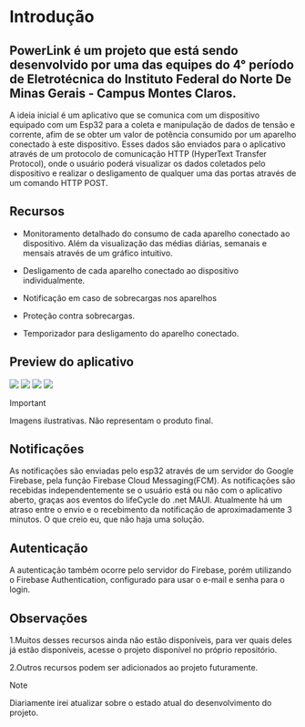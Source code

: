 # Introdução
## PowerLink é um projeto que está sendo desenvolvido por uma das equipes do 4° período de Eletrotécnica do Instituto Federal do Norte De Minas Gerais - Campus Montes Claros.

A ideia inicial é um aplicativo que se comunica com um dispositivo equipado com um Esp32 para a coleta e manipulação de dados de tensão e corrente, afim de se obter um valor de potência consumido por um aparelho conectado à este dispositivo. Esses dados são enviados para o aplicativo através de um protocolo de comunicação HTTP (HyperText Transfer Protocol), onde o usuário poderá visualizar os dados coletados pelo dispositivo e realizar o desligamento de qualquer uma das portas através de um comando HTTP POST.

## Recursos

* Monitoramento detalhado do consumo de cada aparelho conectado ao dispositivo. Além da visualização das médias diárias, semanais e mensais através de um gráfico intuitivo.

* Desligamento de cada aparelho conectado ao dispositivo individualmente.

* Notificação em caso de sobrecargas nos aparelhos

* Proteção contra sobrecargas.

* Temporizador para desligamento do aparelho conectado.

## Preview do aplicativo


<img src="/folder/Captura de tela 2024-04-22 045949.png">

<img src="/folder/Captura de tela 2024-04-22 050010.png">

<img src="/folder/Captura de tela 2024-04-22 050028.png">

<img src="/folder/Captura de tela 2024-04-22 050114.png">

> [!IMPORTANT]
> Imagens ilustrativas. Não representam o produto final.

## Notificações
As notificações são enviadas pelo esp32 através de um servidor do Google Firebase, pela função Firebase Cloud Messaging(FCM). As notificações são recebidas independentemente se o usuário está ou não com o aplicativo aberto, graças aos eventos do lifeCycle do .net MAUI. Atualmente há um atraso entre o envio e o recebimento da notificação de aproximadamente 3 minutos. O que creio eu, que não haja uma solução.

## Autenticação
A autenticação também ocorre pelo servidor do Firebase, porém utilizando o Firebase Authentication, configurado para usar o e-mail e senha para o login.

## Observações

1.Muitos desses recursos ainda não estão disponíveis, para ver quais deles já estão disponíveis, acesse o projeto disponível no próprio repositório.

2.Outros recursos podem ser adicionados ao projeto futuramente.

> [!NOTE]
> Diariamente irei atualizar sobre o estado atual do desenvolvimento do projeto.
